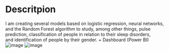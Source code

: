 # Descritpion
I am creating several models based on logistic regression, neural networks, and the Random Forest algorithm to study, 
among other things, pulse prediction, 
classification of people in relation to their sleep disorders,  
and identification of people by their gender. + Dashboard (Power BI)
![image](https://github.com/kamek777/Sleep_healt_and_lifestyle_projekt_python-dashboard/assets/116445995/d41acf1a-6e5b-479e-b517-bd13191c4b1e)
![image](https://github.com/kamek777/Sleep_healt_and_lifestyle_projekt_python-dashboard/assets/116445995/8cec3c79-bafa-470a-a891-8a152dce782c)


